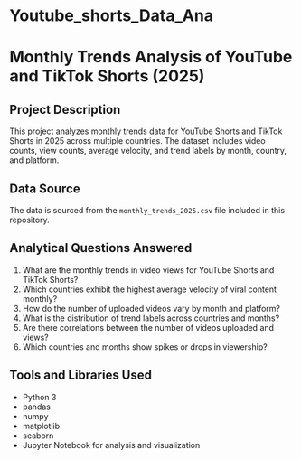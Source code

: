# Youtube_shorts_Data_Ana
# Monthly Trends Analysis of YouTube and TikTok Shorts (2025)

## Project Description
This project analyzes monthly trends data for YouTube Shorts and TikTok Shorts in 2025 across multiple countries. The dataset includes video counts, view counts, average velocity, and trend labels by month, country, and platform.

## Data Source
The data is sourced from the `monthly_trends_2025.csv` file included in this repository.

## Analytical Questions Answered
1. What are the monthly trends in video views for YouTube Shorts and TikTok Shorts?
2. Which countries exhibit the highest average velocity of viral content monthly?
3. How do the number of uploaded videos vary by month and platform?
4. What is the distribution of trend labels across countries and months?
5. Are there correlations between the number of videos uploaded and views?
6. Which countries and months show spikes or drops in viewership?

## Tools and Libraries Used
- Python 3
- pandas
- numpy
- matplotlib
- seaborn
- Jupyter Notebook for analysis and visualization

